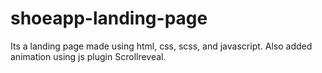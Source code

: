 # shoeapp-landing-page
Its a landing page made using html, css, scss, and javascript. Also added animation using js plugin Scrollreveal.
